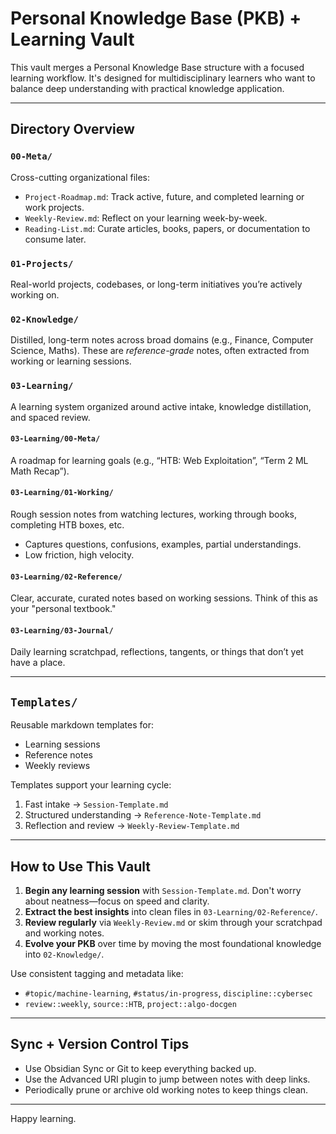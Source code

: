 # Personal Knowledge Base (PKB) + Learning Vault

This vault merges a Personal Knowledge Base structure with a focused learning workflow. It's designed for multidisciplinary learners who want to balance deep understanding with practical knowledge application.

---

## Directory Overview

### `00-Meta/`
Cross-cutting organizational files:
- `Project-Roadmap.md`: Track active, future, and completed learning or work projects.
- `Weekly-Review.md`: Reflect on your learning week-by-week.
- `Reading-List.md`: Curate articles, books, papers, or documentation to consume later.

### `01-Projects/`
Real-world projects, codebases, or long-term initiatives you’re actively working on.

### `02-Knowledge/`
Distilled, long-term notes across broad domains (e.g., Finance, Computer Science, Maths). These are *reference-grade* notes, often extracted from working or learning sessions.

### `03-Learning/`
A learning system organized around active intake, knowledge distillation, and spaced review.

#### `03-Learning/00-Meta/`
A roadmap for learning goals (e.g., “HTB: Web Exploitation”, “Term 2 ML Math Recap”).

#### `03-Learning/01-Working/`
Rough session notes from watching lectures, working through books, completing HTB boxes, etc.
- Captures questions, confusions, examples, partial understandings.
- Low friction, high velocity.

#### `03-Learning/02-Reference/`
Clear, accurate, curated notes based on working sessions. Think of this as your "personal textbook."

#### `03-Learning/03-Journal/`
Daily learning scratchpad, reflections, tangents, or things that don’t yet have a place.

---

## `Templates/`
Reusable markdown templates for:
- Learning sessions
- Reference notes
- Weekly reviews

Templates support your learning cycle:
1. Fast intake → `Session-Template.md`
2. Structured understanding → `Reference-Note-Template.md`
3. Reflection and review → `Weekly-Review-Template.md`

---

## How to Use This Vault

1. **Begin any learning session** with `Session-Template.md`. Don't worry about neatness—focus on speed and clarity.
2. **Extract the best insights** into clean files in `03-Learning/02-Reference/`.
3. **Review regularly** via `Weekly-Review.md` or skim through your scratchpad and working notes.
4. **Evolve your PKB** over time by moving the most foundational knowledge into `02-Knowledge/`.

Use consistent tagging and metadata like:
- `#topic/machine-learning`, `#status/in-progress`, `discipline::cybersec`
- `review::weekly`, `source::HTB`, `project::algo-docgen`

---

## Sync + Version Control Tips

- Use Obsidian Sync or Git to keep everything backed up.
- Use the Advanced URI plugin to jump between notes with deep links.
- Periodically prune or archive old working notes to keep things clean.

---

Happy learning.
